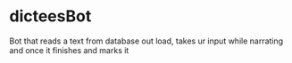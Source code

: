 # dicteesBot
Bot that reads a text from database out load, takes ur input while narrating and once it finishes and marks it  
